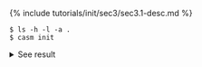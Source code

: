 {% include tutorials/init/sec3/sec3.1-desc.md %}
```
$ ls -h -l -a .
$ casm init
```
<details><summary markdown="span">See result</summary>

```
$ ls -h -l -a .
total 8
drwxr-xr-x  8 bpuchala  staff   256B Apr 26 08:13 .
drwxr-xr-x  4 bpuchala  staff   128B Apr 26 08:13 ..
drwxr-xr-x  4 bpuchala  staff   128B Apr 26 08:13 .casm
drwxr-xr-x  3 bpuchala  staff    96B Apr 26 08:13 basis_sets
drwxr-xr-x  3 bpuchala  staff    96B Apr 26 08:13 cluster_expansions
-rw-r--r--  1 bpuchala  staff   815B Apr 26 08:13 prim.json
drwxr-xr-x  5 bpuchala  staff   160B Apr 26 08:13 symmetry
drwxr-xr-x  3 bpuchala  staff    96B Apr 26 08:13 training_data
$ casm init
Already in a casm project.
```
</details>
<br>
